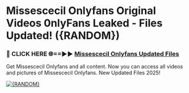 # Missescecil Onlyfans Original Videos 0nlyFans Leaked - Files Updated! ({RANDOM})

<h3>🔴 CLICK HERE 🌐==►► <a href="https://betterlinks.top/A2PfLJ" rel="nofollow">Missescecil Onlyfans Updated Files</a></h3>

Get Missescecil Onlyfans and all content. Now you can access all videos and pictures of Missescecil Onlyfans. New Updated Files 2025!

[![{RANDOM}](https://i.imgur.com/ppqm5kG.gif)](https://betterlinks.top/A2PfLJ)